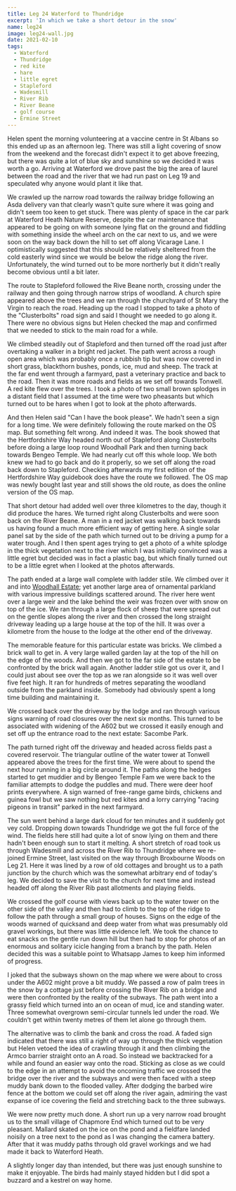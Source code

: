 ```yaml
---
title: Leg 24 Waterford to Thundridge
excerpt: 'In which we take a short detour in the snow'
name: leg24
image: leg24-wall.jpg
date: 2021-02-10
tags:
  - Waterford
  - Thundridge
  - red kite
  - hare
  - little egret
  - Stapleford
  - Wadesmill
  - River Rib
  - River Beane
  - golf course
  - Ermine Street
---
```


Helen spent the morning volunteering at a vaccine centre in St Albans so this ended up as an afternoon leg. There was still a light covering of snow from the weekend and the forecast didn't expect it to get above freezing, but there was quite a lot of blue sky and sunshine so we decided it was worth a go. Arriving at Waterford we drove past the big the area of laurel between the road and the river that we had run past on Leg 19 and speculated why anyone would plant it like that.

We crawled up the narrow road towards the railway bridge following an Asda delivery van that clearly wasn't quite sure where it was going and didn't seem too keen to get stuck. There was plenty of space in the car park at Waterford Heath Nature Reserve, despite the car maintenance that appeared to be going on with someone lying flat on the ground and fiddling with something inside the wheel arch on the car next to us, and we were soon on the way back down the hill to set off along Vicarage Lane. I optimistically suggested that this should be relatively sheltered from the cold easterly wind since we would be below the ridge along the river. Unfortunately, the wind turned out to be more northerly but it didn't really become obvious until a bit later.

The route to Stapleford followed the Rive Beane north, crossing under the railway and then going through narrow strips of woodland. A church spire appeared above the trees and we ran through the churchyard of St Mary the Virgin to reach the road. Heading up the road I stopped to take a photo of the "Clusterbolts" road sign and said I thought we needed to go along it. There were no obvious signs but Helen checked the map and confirmed that we needed to stick to the main road for a while.

We climbed steadily out of Stapleford and then turned off the road just after overtaking a walker in a bright red jacket. The path went across a rough open area which was probably once a rubbish tip but was now covered in short grass, blackthorn bushes, ponds, ice, mud and sheep. The track at the far end went through a farmyard, past a veterinary practice and back to the road. Then it was more roads and fields as we set off towards Tonwell. A red kite flew over the trees. I took a photo of two small brown splodges in a distant field that I assumed at the time were two pheasants but which turned out to be hares when I got to look at the photo afterwards.

And then Helen said "Can I have the book please". We hadn't seen a sign for a long time. We were definitely following the route marked on the OS map. But something felt wrong. And indeed it was. The book showed that the Hertfordshire Way headed north out of Stapleford along Clusterbolts before doing a large loop round Woodhall Park and then turning back towards Bengeo Temple. We had nearly cut off this whole loop. We both knew we had to go back and do it properly, so we set off along the road back down to Stapleford. Checking afterwards my first edition of the Hertfordshire Way guidebook does have the route we followed. The OS map was newly bought last year and still shows the old route, as does the online version of the OS map.

That short detour had added well over three kilometres to the day, though it did produce the hares. We turned right along Clusterbolts and were soon back on the River Beane. A man in a red jacket was walking back towards us having found a much more efficient way of getting here. A single solar panel sat by the side of the path which turned out to be driving a pump for a water trough. And I then spent ages trying to get a photo of a white splodge in the thick vegetation next to the river which I was initially convinced was a little egret but decided was in fact a plastic bag, but which finally turned out to be a little egret when I looked at the photos afterwards.

The path ended at a large wall complete with ladder stile. We climbed over it and into [Woodhall Estate](https://www.woodhallestate.co.uk/); yet another large area of ornamental parkland with various impressive buildings scattered around. The river here went over a large weir and the lake behind the weir was frozen over with snow on top of the ice. We ran through a large flock of sheep that were spread out on the gentle slopes along the river and then crossed the long straight driveway leading up a large house at the top of the hill. It was over a kilometre from the house to the lodge at the other end of the driveway.

The memorable feature for this particular estate was bricks. We climbed a brick wall to get in. A very large walled garden lay at the top of the hill on the edge of the woods. And then we got to the far side of the estate to be confronted by the brick wall again. Another ladder stile got us over it, and I could just about see over the top as we ran alongside so it was well over five feet high. It ran for hundreds of metres separating the woodland outside from the parkland inside. Somebody had obviously spent a long time building and maintaining it.

We crossed back over the driveway by the lodge and ran through various signs warning of road closures over the next six months. This turned to be associated with widening of the A602 but we crossed it easily enough and set off up the entrance road to the next estate: Sacombe Park.

The path turned right off the driveway and headed across fields past a covered reservoir. The triangular outline of the water tower at Tonwell appeared above the trees for the first time. We were about to spend the next hour running in a big circle around it. The paths along the hedges started to get muddier and by Bengeo Temple Fam we were back to the familiar attempts to dodge the puddles and mud. There were deer hoof prints everywhere. A sign warned of free-range game birds, chickens and guinea fowl but we saw nothing but red kites and a lorry carrying "racing pigeons in transit" parked in the next farmyard.

The sun went behind a large dark cloud for ten minutes and it suddenly got vey cold. Dropping down towards Thundridge we got the full force of the wind. The fields here still had quite a lot of snow lying on them and there hadn't been enough sun to start it melting. A short stretch of road took us through Wadesmill and across the River Rib to Thundridge where we re-joined Ermine Street, last visited on the way through Broxbourne Woods on Leg 21. Here it was lined by a row of old cottages and brought us to a path junction by the church which was the somewhat arbitrary end of today's leg. We decided to save the visit to the church for next time and instead headed off along the River Rib past allotments and playing fields.

We crossed the golf course with views back up to the water tower on the other side of the valley and then had to climb to the top of the ridge to follow the path through a small group of houses. Signs on the edge of the woods warned of quicksand and deep water from what was presumably old gravel workings, but there was little evidence left. We took the chance to eat snacks on the gentle run down hill but then had to stop for photos of an enormous and solitary icicle hanging from a branch by the path. Helen decided this was a suitable point to Whatsapp James to keep him informed of progress.

I joked that the subways shown on the map where we were about to cross under the A602 might prove a bit muddy. We passed a row of palm trees in the snow by a cottage just before crossing the River Rib on a bridge and were then confronted by the reality of the subways. The path went into a grassy field which turned into an on ocean of mud, ice and standing water. Three somewhat overgrown semi-circular tunnels led under the road. We couldn't get within twenty metres of them let alone go through them.

The alternative was to climb the bank and cross the road. A faded sign indicated that there was still a right of way up through the thick vegetation but Helen vetoed the idea of crawling through it and then climbing the Armco barrier straight onto an A road. So instead we backtracked for a while and found an easier way onto the road. Sticking as close as we could to the edge in an attempt to avoid the oncoming traffic we crossed the bridge over the river and the subways and were then faced with a steep muddy bank down to the flooded valley. After dodging the barbed wire fence at the bottom we could set off along the river again, admiring the vast expanse of ice covering the field and stretching back to the three subways.

We were now pretty much done. A short run up a very narrow road brought us to the small village of Chapmore End which turned out to be very pleasant. Mallard skated on the ice on the pond and a fieldfare landed noisily on a tree next to the pond as I was changing the camera battery. After that it was muddy paths through old gravel workings and we had made it back to Waterford Heath.

A slightly longer day than intended, but there was just enough sunshine to make it enjoyable. The birds had mainly stayed hidden but I did spot a buzzard and a kestrel on way home.
